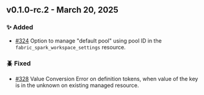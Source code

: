 ## v0.1.0-rc.2 - March 20, 2025

### ✨ Added

* [#324](https://github.com/microsoft/terraform-provider-fabric/issues/324) Option to manage "default pool" using pool ID in the `fabric_spark_workspace_settings` resource.

### 🪲 Fixed

* [#328](https://github.com/microsoft/terraform-provider-fabric/issues/328) Value Conversion Error on definition tokens, when value of the key is in the unknown on existing managed resource.
